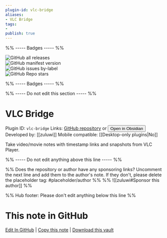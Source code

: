 ```yaml
---
plugin-id: vlc-bridge
aliases:
- VLC Bridge
tags: 
- 
publish: true
---
```


%% ----- Badges ----- %%

![GitHub all releases](https://img.shields.io/github/downloads/zuluwi/obsidian-vlc-bridge/total?color=573E7A&logo=github&style=for-the-badge)   
![GitHub manifest version](https://img.shields.io/github/manifest-json/v/zuluwi/obsidian-vlc-bridge?color=573E7A&logo=github&style=for-the-badge)   
![GitHub issues by-label](https://img.shields.io/github/issues/zuluwi/obsidian-vlc-bridge/help%20wanted?color=573E7A&logo=github&style=for-the-badge)   
![GitHub Repo stars](https://img.shields.io/github/stars/zuluwi/obsidian-vlc-bridge?color=573E7A&logo=github&style=for-the-badge)

%% ----- Badges ----- %%

%% ----- Do not edit this section ----- %%

# VLC Bridge

Plugin ID: `vlc-bridge`
Links: [GitHub repository](https://github.com/zuluwi/obsidian-vlc-bridge) or [<button id=HH>Open in Obsidian</button>](obsidian://show-plugin?id=vlc-bridge)
Developed by: [[zuluwi]]
Mobile compatible: [[Desktop-only plugins|No]]

Take video/movie notes with timestamp links and snapshots from VLC Player.

%% ----- Do not edit anything above this line ----- %% 

%% Does the repository or author have any sponsoring links? Uncomment the next line and add them to the author's note. If they don't, please delete the placeholder tag: #placeholder/author %%
%% ![[zuluwi#Sponsor this author]] %%

%% Hub footer: Please don't edit anything below this line %%

# This note in GitHub

<span class="git-footer">[Edit In GitHub](https://github.dev/obsidian-community/obsidian-hub/blob/main/02%20-%20Community%20Expansions/02.05%20All%20Community%20Expansions/Plugins/vlc-bridge.md "git-hub-edit-note") | [Copy this note](https://raw.githubusercontent.com/obsidian-community/obsidian-hub/main/02%20-%20Community%20Expansions/02.05%20All%20Community%20Expansions/Plugins/vlc-bridge.md "git-hub-copy-note") | [Download this vault](https://github.com/obsidian-community/obsidian-hub/archive/refs/heads/main.zip "git-hub-download-vault") </span>
